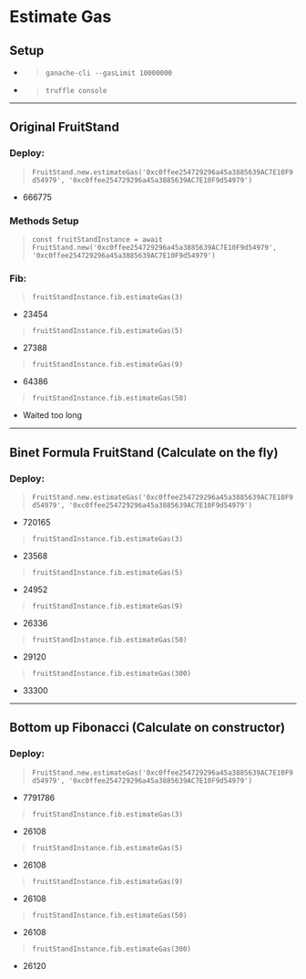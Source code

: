 # Estimate Gas

## Setup
- >`ganache-cli --gasLimit 10000000`
- >`truffle console`

---

## Original FruitStand

### Deploy:

> `FruitStand.new.estimateGas('0xc0ffee254729296a45a3885639AC7E10F9d54979', '0xc0ffee254729296a45a3885639AC7E10F9d54979')`
-  666775

### Methods Setup
> `const fruitStandInstance = await FruitStand.new('0xc0ffee254729296a45a3885639AC7E10F9d54979', '0xc0ffee254729296a45a3885639AC7E10F9d54979')`

### Fib:
> `fruitStandInstance.fib.estimateGas(3)`
- 23454

> `fruitStandInstance.fib.estimateGas(5)`
- 27388

> `fruitStandInstance.fib.estimateGas(9)`
- 64386

> `fruitStandInstance.fib.estimateGas(50)`
- Waited too long


---

## Binet Formula FruitStand (Calculate on the fly)

### Deploy:

> `FruitStand.new.estimateGas('0xc0ffee254729296a45a3885639AC7E10F9d54979', '0xc0ffee254729296a45a3885639AC7E10F9d54979')`
- 720165

> `fruitStandInstance.fib.estimateGas(3)`
- 23568

> `fruitStandInstance.fib.estimateGas(5)`
- 24952

> `fruitStandInstance.fib.estimateGas(9)`
- 26336

> `fruitStandInstance.fib.estimateGas(50)`
- 29120

> `fruitStandInstance.fib.estimateGas(300)`
- 33300

---

## Bottom up Fibonacci (Calculate on constructor)

### Deploy:

> `FruitStand.new.estimateGas('0xc0ffee254729296a45a3885639AC7E10F9d54979', '0xc0ffee254729296a45a3885639AC7E10F9d54979')`
- 7791786

> `fruitStandInstance.fib.estimateGas(3)`
- 26108

> `fruitStandInstance.fib.estimateGas(5)`
- 26108

> `fruitStandInstance.fib.estimateGas(9)`
- 26108

> `fruitStandInstance.fib.estimateGas(50)`
- 26108

> `fruitStandInstance.fib.estimateGas(300)`
- 26120